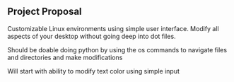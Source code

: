 ## Project Proposal

Customizable Linux environments using simple user interface. Modify all aspects of your desktop without going deep into dot files.

Should be doable doing python by using the os commands to navigate files and directories and make modifications

Will start with ability to modify text color using simple input